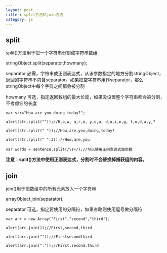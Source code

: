 ```yaml
---
layout: post
title : split方法和join方法
category: js
---
```


## split

split()方法用于把一个字符串分割成字符串数组

stringObject.split(separator,howmany);

separator 必需，字符串或正则表达式，从该参数指定的地方分割stringObject，返回的字符串不包含separator。如果把空字符串用作separator，那么stringObject中每个字符之间都会被分割

howmany 可选，指定返回数组的最大长度，如果没设置整个字符串都会被分割，不考虑它的长度

    var str="How are you doing today?";
    
    alert(str.split(""));//H,o,w, a,r,e, y,o,u, d,o,i,n,g, t,o,d,a,y,?
    
    alert(str.split(" "));//How,are,you,doing,today?
    
    alert(str.split(" ",3));//How,are,you

    var words = sentence.split(/\s+/);//可以使用正则表达式做参数
    
**注意：split()方法中使用正则表达式，分割时不会替换掉捕获组的内容。**

## join

join()用于把数组中的所有元素放入一个字符串

arrayObject.join(separator);

separator 可选，指定要使用的分隔符，如果省略则使用逗号做分隔符

    var arr = new Array("First","second","third");

    alert(arr.join());//First,second,third

    alert(arr.join(""));//Firstsecondthird

    alert(arr.join("."));//First.second.third





